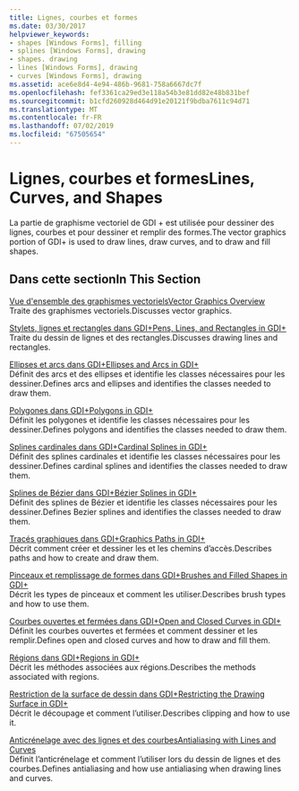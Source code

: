 ```yaml
---
title: Lignes, courbes et formes
ms.date: 03/30/2017
helpviewer_keywords:
- shapes [Windows Forms], filling
- splines [Windows Forms], drawing
- shapes. drawing
- lines [Windows Forms], drawing
- curves [Windows Forms], drawing
ms.assetid: ace6e8d4-4e94-486b-9681-758a6667dc7f
ms.openlocfilehash: fef3361ca29ed3e118a54b3e81dd82e48b831bef
ms.sourcegitcommit: b1cfd260928d464d91e20121f9bdba7611c94d71
ms.translationtype: MT
ms.contentlocale: fr-FR
ms.lasthandoff: 07/02/2019
ms.locfileid: "67505654"
---
```

# <a name="lines-curves-and-shapes"></a><span data-ttu-id="26ecd-102">Lignes, courbes et formes</span><span class="sxs-lookup"><span data-stu-id="26ecd-102">Lines, Curves, and Shapes</span></span>
<span data-ttu-id="26ecd-103">La partie de graphisme vectoriel de GDI + est utilisée pour dessiner des lignes, courbes et pour dessiner et remplir des formes.</span><span class="sxs-lookup"><span data-stu-id="26ecd-103">The vector graphics portion of GDI+ is used to draw lines, draw curves, and to draw and fill shapes.</span></span>  
  
## <a name="in-this-section"></a><span data-ttu-id="26ecd-104">Dans cette section</span><span class="sxs-lookup"><span data-stu-id="26ecd-104">In This Section</span></span>  
 [<span data-ttu-id="26ecd-105">Vue d'ensemble des graphismes vectoriels</span><span class="sxs-lookup"><span data-stu-id="26ecd-105">Vector Graphics Overview</span></span>](vector-graphics-overview.md)  
 <span data-ttu-id="26ecd-106">Traite des graphismes vectoriels.</span><span class="sxs-lookup"><span data-stu-id="26ecd-106">Discusses vector graphics.</span></span>  
  
 [<span data-ttu-id="26ecd-107">Stylets, lignes et rectangles dans GDI+</span><span class="sxs-lookup"><span data-stu-id="26ecd-107">Pens, Lines, and Rectangles in GDI+</span></span>](pens-lines-and-rectangles-in-gdi.md)  
 <span data-ttu-id="26ecd-108">Traite du dessin de lignes et des rectangles.</span><span class="sxs-lookup"><span data-stu-id="26ecd-108">Discusses drawing lines and rectangles.</span></span>  
  
 [<span data-ttu-id="26ecd-109">Ellipses et arcs dans GDI+</span><span class="sxs-lookup"><span data-stu-id="26ecd-109">Ellipses and Arcs in GDI+</span></span>](ellipses-and-arcs-in-gdi.md)  
 <span data-ttu-id="26ecd-110">Définit des arcs et des ellipses et identifie les classes nécessaires pour les dessiner.</span><span class="sxs-lookup"><span data-stu-id="26ecd-110">Defines arcs and ellipses and identifies the classes needed to draw them.</span></span>  
  
 [<span data-ttu-id="26ecd-111">Polygones dans GDI+</span><span class="sxs-lookup"><span data-stu-id="26ecd-111">Polygons in GDI+</span></span>](polygons-in-gdi.md)  
 <span data-ttu-id="26ecd-112">Définit les polygones et identifie les classes nécessaires pour les dessiner.</span><span class="sxs-lookup"><span data-stu-id="26ecd-112">Defines polygons and identifies the classes needed to draw them.</span></span>  
  
 [<span data-ttu-id="26ecd-113">Splines cardinales dans GDI+</span><span class="sxs-lookup"><span data-stu-id="26ecd-113">Cardinal Splines in GDI+</span></span>](cardinal-splines-in-gdi.md)  
 <span data-ttu-id="26ecd-114">Définit des splines cardinales et identifie les classes nécessaires pour les dessiner.</span><span class="sxs-lookup"><span data-stu-id="26ecd-114">Defines cardinal splines and identifies the classes needed to draw them.</span></span>  
  
 [<span data-ttu-id="26ecd-115">Splines de Bézier dans GDI+</span><span class="sxs-lookup"><span data-stu-id="26ecd-115">Bézier Splines in GDI+</span></span>](bezier-splines-in-gdi.md)  
 <span data-ttu-id="26ecd-116">Définit des splines de Bézier et identifie les classes nécessaires pour les dessiner.</span><span class="sxs-lookup"><span data-stu-id="26ecd-116">Defines Bezier splines and identifies the classes needed to draw them.</span></span>  
  
 [<span data-ttu-id="26ecd-117">Tracés graphiques dans GDI+</span><span class="sxs-lookup"><span data-stu-id="26ecd-117">Graphics Paths in GDI+</span></span>](graphics-paths-in-gdi.md)  
 <span data-ttu-id="26ecd-118">Décrit comment créer et dessiner les et les chemins d’accès.</span><span class="sxs-lookup"><span data-stu-id="26ecd-118">Describes paths and how to create and draw them.</span></span>  
  
 [<span data-ttu-id="26ecd-119">Pinceaux et remplissage de formes dans GDI+</span><span class="sxs-lookup"><span data-stu-id="26ecd-119">Brushes and Filled Shapes in GDI+</span></span>](brushes-and-filled-shapes-in-gdi.md)  
 <span data-ttu-id="26ecd-120">Décrit les types de pinceaux et comment les utiliser.</span><span class="sxs-lookup"><span data-stu-id="26ecd-120">Describes brush types and how to use them.</span></span>  
  
 [<span data-ttu-id="26ecd-121">Courbes ouvertes et fermées dans GDI+</span><span class="sxs-lookup"><span data-stu-id="26ecd-121">Open and Closed Curves in GDI+</span></span>](open-and-closed-curves-in-gdi.md)  
 <span data-ttu-id="26ecd-122">Définit les courbes ouvertes et fermées et comment dessiner et les remplir.</span><span class="sxs-lookup"><span data-stu-id="26ecd-122">Defines open and closed curves and how to draw and fill them.</span></span>  
  
 [<span data-ttu-id="26ecd-123">Régions dans GDI+</span><span class="sxs-lookup"><span data-stu-id="26ecd-123">Regions in GDI+</span></span>](regions-in-gdi.md)  
 <span data-ttu-id="26ecd-124">Décrit les méthodes associées aux régions.</span><span class="sxs-lookup"><span data-stu-id="26ecd-124">Describes the methods associated with regions.</span></span>  
  
 [<span data-ttu-id="26ecd-125">Restriction de la surface de dessin dans GDI+</span><span class="sxs-lookup"><span data-stu-id="26ecd-125">Restricting the Drawing Surface in GDI+</span></span>](restricting-the-drawing-surface-in-gdi.md)  
 <span data-ttu-id="26ecd-126">Décrit le découpage et comment l’utiliser.</span><span class="sxs-lookup"><span data-stu-id="26ecd-126">Describes clipping and how to use it.</span></span>  
  
 [<span data-ttu-id="26ecd-127">Anticrénelage avec des lignes et des courbes</span><span class="sxs-lookup"><span data-stu-id="26ecd-127">Antialiasing with Lines and Curves</span></span>](antialiasing-with-lines-and-curves.md)  
 <span data-ttu-id="26ecd-128">Définit l’anticrénelage et comment l’utiliser lors du dessin de lignes et des courbes.</span><span class="sxs-lookup"><span data-stu-id="26ecd-128">Defines antialiasing and how use antialiasing when drawing lines and curves.</span></span>
